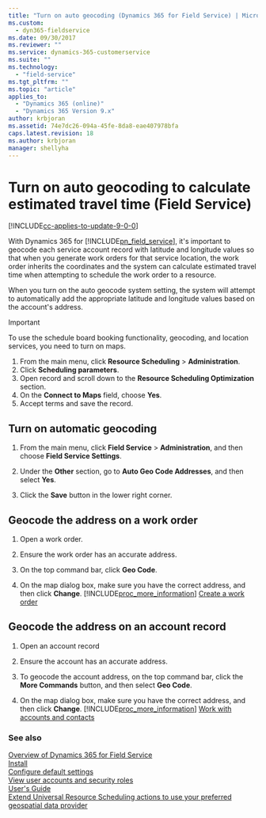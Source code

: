```yaml
---
title: "Turn on auto geocoding (Dynamics 365 for Field Service) | MicrosoftDocs"
ms.custom:
  - dyn365-fieldservice
ms.date: 09/30/2017
ms.reviewer: ""
ms.service: dynamics-365-customerservice
ms.suite: ""
ms.technology: 
  - "field-service"
ms.tgt_pltfrm: ""
ms.topic: "article"
applies_to: 
  - "Dynamics 365 (online)"
  - "Dynamics 365 Version 9.x"
author: krbjoran
ms.assetid: 74e7dc26-094a-45fe-8da8-eae407978bfa
caps.latest.revision: 18
ms.author: krbjoran
manager: shellyha
---
```

# Turn on auto geocoding to calculate estimated travel time (Field Service)

[!INCLUDE[cc-applies-to-update-9-0-0](../includes/cc_applies_to_update_9_0_0.md)]

With Dynamics 365 for [!INCLUDE[pn_field_service](../includes/pn-field-service.md)], it's important to geocode each service account record with latitude and longitude values so that when you generate work orders for that service location, the work order inherits the coordinates and the system can calculate estimated travel time when attempting to schedule the work order to a resource.  
  
 When you turn on the auto geocode system setting, the system will attempt to automatically add the appropriate latitude and longitude values based on the account's address.  
  
> [!IMPORTANT]
>  To use the schedule board booking functionality, geocoding, and location services, you need to turn on maps.  
>   
> 1. From the main menu, click **Resource Scheduling** > **Administration**.  
> 2. Click **Scheduling parameters**.  
> 3. Open record and scroll down to the **Resource Scheduling Optimization** section.  
> 4. On the **Connect to Maps** field, choose **Yes**.  
> 5. Accept terms and save the record.  
  
<a name="BKMK_TurnOnAutoGeocoding"></a>   
## Turn on automatic geocoding  
  
1.  From the main menu, click **Field Service** > **Administration**, and then choose **Field Service Settings**.  
  
2.  Under the **Other** section, go to **Auto Geo Code Addresses**, and then select **Yes**.  
  
3.  Click the **Save** button in the lower right corner.  
  
<a name="BKMK_GeocodeWorkOrderAddress"></a>   
## Geocode the address on a work order  
  
1.  Open a work order.  
  
2.  Ensure the work order has an accurate address.  
  
3.  On the top command bar, click **Geo Code**.  
  
4.  On the map dialog box, make sure you have the correct address, and then click **Change**. [!INCLUDE[proc_more_information](../includes/proc-more-information.md)] [Create a work order](../field-service/create-work-order.md)  
  
<a name="BKMK_GeocodeAcctAddress"></a>   
## Geocode the address on an account record  
  
1.  Open an account record  
  
2.  Ensure the account has an accurate address.  
  
3.  To geocode the account address, on the top command bar, click the **More Commands** button, and then select **Geo Code**.  
  
4.  On the map dialog box, make sure you have the correct address, and then click **Change**. [!INCLUDE[proc_more_information](../includes/proc-more-information.md)] [Work with accounts and contacts](../basics/accounts-contacts.md)  
  
### See also   
 [Overview of Dynamics 365 for Field Service](../field-service/overview.md)   
 [Install](../field-service/install-field-service.md)   
 [Configure default settings](../field-service/configure-default-settings.md)   
 [View user accounts and security roles](../field-service/view-user-accounts-security-roles.md)<br>
 [User's Guide](../field-service/user-guide.md)<br>
 [Extend Universal Resource Scheduling actions to use your preferred geospatial data provider](../common-scheduler/developer/use-preferred-geospatial-data-provider.md)
